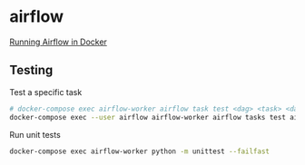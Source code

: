 # airflow
[Running Airflow in Docker](https://airflow.apache.org/docs/apache-airflow/stable/start/docker.html)

## Testing

Test a specific task

```bash
# docker-compose exec airflow-worker airflow task test <dag> <task> <date>
docker-compose exec --user airflow airflow-worker airflow tasks test airbods raw_04a7d0f3-855e-481e-8bf2-8f4c4bb7049c 2021-05-20
```



Run unit tests

```bash
docker-compose exec airflow-worker python -m unittest --failfast
```

